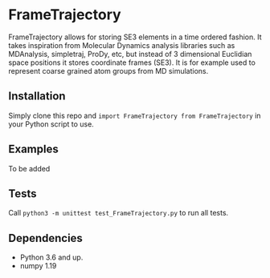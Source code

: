 # FrameTrajectory

FrameTrajectory allows for storing SE3 elements in a time ordered fashion. It takes inspiration from Molecular Dynamics analysis libraries such as MDAnalysis, simpletraj, ProDy, etc, but instead of 3 dimensional Euclidian space positions it stores coordinate frames (SE3). It is for example used to represent coarse grained atom groups from MD simulations.

## Installation

Simply clone this repo and `import FrameTrajectory from FrameTrajectory` in your Python script to use.

## Examples

To be added

## Tests

Call `python3 -m unittest test_FrameTrajectory.py` to run all tests.

## Dependencies

- Python 3.6 and up.
- numpy 1.19
